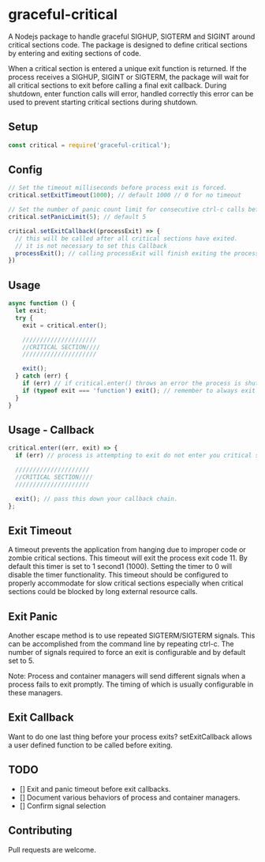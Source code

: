 # graceful-critical

A Nodejs package to handle graceful SIGHUP, SIGTERM and SIGINT around critical sections code.
The package is designed to define critical sections by entering and exiting sections of code.

When a critical section is entered a unique exit function is returned.
If the process receives a SIGHUP, SIGINT or SIGTERM, the package will wait for all critical sections to exit before calling a final exit callback.
During shutdown, enter function calls will error, handled correctly this error can be used to prevent starting critical sections during shutdown.

## Setup

```javascript
const critical = require('graceful-critical');
```

## Config

```javascript
// Set the timeout milliseconds before process exit is forced.
critical.setExitTimeout(1000); // default 1000 // 0 for no timeout

// Set the number of panic count limit for consecutive ctrl-c calls before exit is forced.
critical.setPanicLimit(5); // default 5

critical.setExitCallback((processExit) => {
  // this will be called after all critical sections have exited.
  // it is not necessary to set this Callback
  processExit(); // calling processExit will finish exiting the process.
})
```

## Usage

```javascript
async function () {
  let exit;
  try {
    exit = critical.enter();

    /////////////////////
    //CRITICAL SECTION////
    /////////////////////

    exit();
  } catch (err) {
    if (err) // if critical.enter() throws an error the process is shuting down
    if (typeof exit === 'function') exit(); // remember to always exit even if you critical section throws an error.
  }
}
```

## Usage - Callback

```javascript
critical.enter((err, exit) => {
  if (err) // process is attempting to exit do not enter you critical section

  /////////////////////
  //CRITICAL SECTION////
  /////////////////////

  exit(); // pass this down your callback chain.
};
```

## Exit Timeout

A timeout prevents the application from hanging due to improper code or zombie critical sections.
This timeout will exit the process exit code 11.
By default this timer is set to 1 second1 (1000).
Setting the timer to 0 will disable the timer functionality.
This timeout should be configured to properly accommodate for slow critical sections especially when critical sections could be blocked by long external resource calls.

## Exit Panic

Another escape method is to use repeated SIGTERM/SIGTERM signals.
This can be accomplished from the command line by repeating ctrl-c.
The number of signals required to force an exit is configurable and by default set to 5.

Note: Process and container managers will send different signals when a process fails to exit promptly. 
The timing of which is usually configurable in these managers.

## Exit Callback

Want to do one last thing before your process exits?
setExitCallback allows a user defined function to be called before exiting.

## TODO

- [] Exit and panic timeout before exit callbacks.
- [] Document various behaviors of process and container managers.
- [] Confirm signal selection

## Contributing

Pull requests are welcome.
